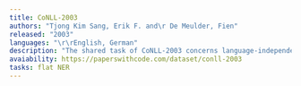 ```yaml
---
title: CoNLL-2003
authors: "Tjong Kim Sang, Erik F. and\r De Meulder, Fien"
released: "2003"
languages: "\r\rEnglish, German"
description: "The shared task of CoNLL-2003 concerns language-independent named entity recognition. We will concentrate on\rfour types of named entities: persons, locations, organizations and names of miscellaneous entities that do\rnot belong to the previous three groups."
avaiability: https://paperswithcode.com/dataset/conll-2003
tasks: flat NER
---
```


